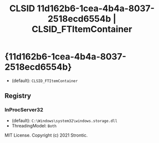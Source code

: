 ﻿---
title: "CLSID 11d162b6-1cea-4b4a-8037-2518ecd6554b | CLSID_FTItemContainer"
excerpt: What is COM-Object CLSID 11d162b6-1cea-4b4a-8037-2518ecd6554b?
---

# {11d162b6-1cea-4b4a-8037-2518ecd6554b}

* (default): `CLSID_FTItemContainer`

## Registry


### InProcServer32

* (default): `C:\Windows\system32\windows.storage.dll`
* ThreadingModel: `Both`

MIT License. Copyright (c) 2021 Strontic.


